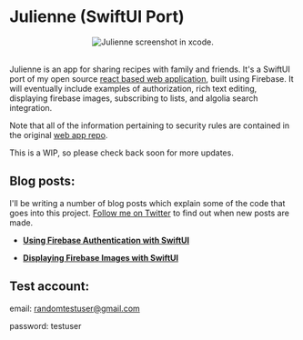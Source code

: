 # Julienne (SwiftUI Port)

<div align="center">
    <img
    max-width="600px"
    alt="Julienne screenshot in xcode."
     src="https://raw.githubusercontent.com/bmcmahen/julienne-swift/master/screenshot.jpg">
</div>
<br />


Julienne is an app for sharing recipes with family and friends. It's a SwiftUI port of my open source [react based web application](https://github.com/bmcmahen/julienne), built using Firebase. It will eventually include examples of authorization, rich text editing, displaying firebase images, subscribing to lists, and algolia search integration.

Note that all of the information pertaining to security rules are contained in the original [web app repo](https://github.com/bmcmahen/julienne).

This is a WIP, so please check back soon for more updates. 

## Blog posts:

I'll be writing a number of blog posts which explain some of the code that goes into this project. [Follow me on Twitter](https://twitter.com/BenMcMahen) to find out when new posts are made.

- __[Using Firebase Authentication with SwiftUI](https://benmcmahen.com/authentication-with-swiftui-and-firebase/)__

- __[Displaying Firebase Images with SwiftUI](https://benmcmahen.com/firebase-image-in-swiftui/)__

## Test account:

email: randomtestuser@gmail.com

password: testuser
